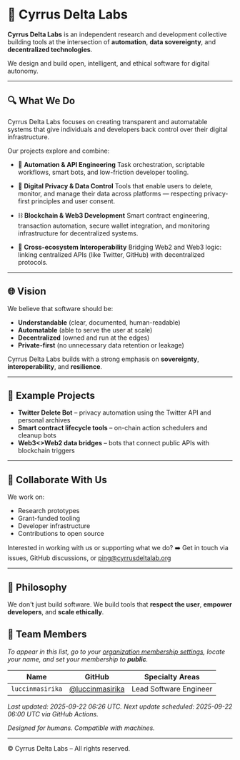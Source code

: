 # 🧬 Cyrrus Delta Labs

**Cyrrus Delta Labs** is an independent research and development collective building tools at the intersection of **automation**, **data sovereignty**, and **decentralized technologies**.

We design and build open, intelligent, and ethical software for digital autonomy.

---

## 🔍 What We Do

Cyrrus Delta Labs focuses on creating transparent and automatable systems that give individuals and developers back control over their digital infrastructure.

Our projects explore and combine:

- 🔁 **Automation & API Engineering**
  Task orchestration, scriptable workflows, smart bots, and low-friction developer tooling.

- 🧠 **Digital Privacy & Data Control**
  Tools that enable users to delete, monitor, and manage their data across platforms — respecting privacy-first principles and user consent.

- ⛓️ **Blockchain & Web3 Development**
  Smart contract engineering, transaction automation, secure wallet integration, and monitoring infrastructure for decentralized systems.

- 📡 **Cross-ecosystem Interoperability**
  Bridging Web2 and Web3 logic: linking centralized APIs (like Twitter, GitHub) with decentralized protocols.

---

## 🌐 Vision

We believe that software should be:

- **Understandable** (clear, documented, human-readable)
- **Automatable** (able to serve the user at scale)
- **Decentralized** (owned and run at the edges)
- **Private-first** (no unnecessary data retention or leakage)

Cyrrus Delta Labs builds with a strong emphasis on **sovereignty**, **interoperability**, and **resilience**.

---

## 🧪 Example Projects

- **Twitter Delete Bot** – privacy automation using the Twitter API and personal archives
- **Smart contract lifecycle tools** – on-chain action schedulers and cleanup bots
- **Web3<>Web2 data bridges** – bots that connect public APIs with blockchain triggers

---

## 🤝 Collaborate With Us

We work on:

- Research prototypes
- Grant-funded tooling
- Developer infrastructure
- Contributions to open source

Interested in working with us or supporting what we do?
➡️ Get in touch via issues, GitHub discussions, or [ping@cyrrusdeltalab.org](mailto:ping@cyrrusdeltalab.org)

---

## 🧭 Philosophy

We don't just build software.
We build tools that **respect the user**, **empower developers**, and **scale ethically**.

## 👥 Team Members

*To appear in this list, go to your [organization membership settings](https://github.com/orgs/Cyrrus-Delta-Labs/people), locate your name, and set your membership to **public**.*

<!-- START_TEAM_TABLE -->
| Name        | GitHub        | Specialty Areas                         |
|-------------|---------------|------------------------------------------|
| `luccinmasirika` | [@luccinmasirika](https://github.com/luccinmasirika) | Lead Software Engineer | Web & Blockchain Developer  |

_Last updated: 2025-09-22 06:26 UTC. Next update scheduled: 2025-09-22 06:00 UTC via GitHub Actions._
<!-- END_TEAM_TABLE -->

_Designed for humans. Compatible with machines._

---

© Cyrrus Delta Labs – All rights reserved.
